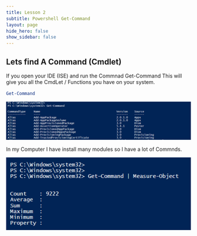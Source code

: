 ```yaml
---
title: Lesson 2
subtitle: Powershell Get-Command
layout: page
hide_hero: false
show_sidebar: false
---
```

## Lets find A Command (Cmdlet)
If you open your IDE (ISE) and run the Commnad Get-Command This will give you all the CmdLet / Functions you have on your system.

```powershell
Get-Command
```
![Alt text](image.png)

In my Computer I have install many modules so I have a lot of Commnds.

![Alt text](image-1.png)